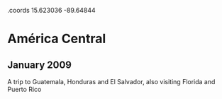 .coords 15.623036 -89.64844

# América Central
## January 2009

A trip to Guatemala, Honduras and El Salvador, also visiting Florida and Puerto Rico
